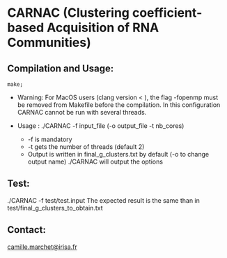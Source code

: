 CARNAC (Clustering coefficient-based Acquisition of RNA Communities)
====================================================================


Compilation and Usage:
----------------------
	make;

* Warning:
For MacOS users (clang version < ), the flag -fopenmp must be removed from Makefile before the compilation. In this configuration CARNAC cannot be run with several threads.



* Usage :
		./CARNAC -f input_file (-o output_file -t nb_cores)
	* -f is mandatory
	* -t gets the number of threads (default 2)
	* Output is written in final_g_clusters.txt by default (-o to change output name)
./CARNAC will output the options


Test:
-----
./CARNAC -f test/test.input
The expected result is the same than in test/final_g_clusters_to_obtain.txt


Contact:
--------
camille.marchet@irisa.fr
